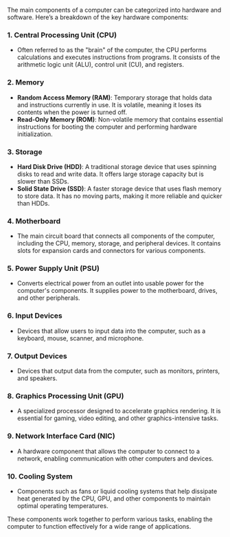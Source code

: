The main components of a computer can be categorized into hardware and software. Here’s a breakdown of the key hardware components:

### 1. **Central Processing Unit (CPU)**
   - Often referred to as the "brain" of the computer, the CPU performs calculations and executes instructions from programs. It consists of the arithmetic logic unit (ALU), control unit (CU), and registers.

### 2. **Memory**
   - **Random Access Memory (RAM)**: Temporary storage that holds data and instructions currently in use. It is volatile, meaning it loses its contents when the power is turned off.
   - **Read-Only Memory (ROM)**: Non-volatile memory that contains essential instructions for booting the computer and performing hardware initialization.

### 3. **Storage**
   - **Hard Disk Drive (HDD)**: A traditional storage device that uses spinning disks to read and write data. It offers large storage capacity but is slower than SSDs.
   - **Solid State Drive (SSD)**: A faster storage device that uses flash memory to store data. It has no moving parts, making it more reliable and quicker than HDDs.

### 4. **Motherboard**
   - The main circuit board that connects all components of the computer, including the CPU, memory, storage, and peripheral devices. It contains slots for expansion cards and connectors for various components.

### 5. **Power Supply Unit (PSU)**
   - Converts electrical power from an outlet into usable power for the computer's components. It supplies power to the motherboard, drives, and other peripherals.

### 6. **Input Devices**
   - Devices that allow users to input data into the computer, such as a keyboard, mouse, scanner, and microphone.

### 7. **Output Devices**
   - Devices that output data from the computer, such as monitors, printers, and speakers.

### 8. **Graphics Processing Unit (GPU)**
   - A specialized processor designed to accelerate graphics rendering. It is essential for gaming, video editing, and other graphics-intensive tasks.

### 9. **Network Interface Card (NIC)**
   - A hardware component that allows the computer to connect to a network, enabling communication with other computers and devices.

### 10. **Cooling System**
   - Components such as fans or liquid cooling systems that help dissipate heat generated by the CPU, GPU, and other components to maintain optimal operating temperatures.

These components work together to perform various tasks, enabling the computer to function effectively for a wide range of applications.

